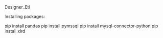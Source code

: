 Designer_Etl

Installing packages:

pip install pandas
pip install pymssql
pip install mysql-connector-python
pip install xlrd
